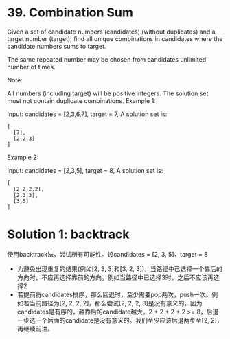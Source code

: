 # 39. Combination Sum
Given a set of candidate numbers (candidates) (without duplicates) and a target number (target), find all unique combinations in candidates where the candidate numbers sums to target.

The same repeated number may be chosen from candidates unlimited number of times.

Note:

All numbers (including target) will be positive integers.
The solution set must not contain duplicate combinations.
Example 1:

Input: candidates = [2,3,6,7], target = 7,
A solution set is:
```
[
  [7],
  [2,2,3]
]
```

Example 2:

Input: candidates = [2,3,5], target = 8,
A solution set is:
```
[
  [2,2,2,2],
  [2,3,3],
  [3,5]
]
```

# Solution 1: backtrack
使用backtrack法，尝试所有可能性。设candidates = [2, 3, 5]，target = 8

- 为避免出现重复的结果(例如[2, 3, 3]和[3, 2, 3])，当路径中已选择一个靠后的方向时，不应再选择靠前的方向。例如当路径中已选择3时，之后不应该再选择2
- 若提前将candidates排序，那么回退时，至少需要pop两次，push一次。例如若当前路径为[2, 2, 2, 2]，那么尝试[2, 2, 2, 3]是没有意义的，因为candidates是有序的，越靠后的candidate越大。2 + 2 + 2 + 2 >= 8，后退一步选一个后面的candidate是没有意义的。我们至少应该后退两步至[2, 2]，再继续前进。
